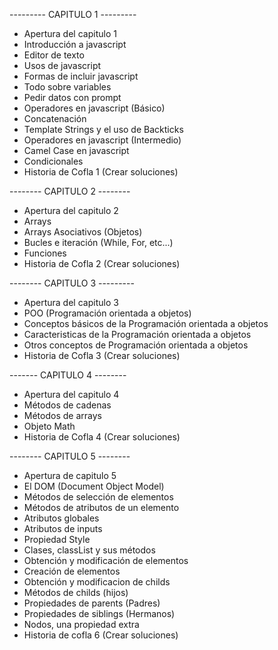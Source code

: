 --------- CAPITULO 1 ---------

- Apertura del capitulo 1
- Introducción a javascript
- Editor de texto
- Usos de javascript
- Formas de incluir javascript
- Todo sobre variables
- Pedir datos con prompt
- Operadores en javascript (Básico) 
- Concatenación
- Template Strings y el uso de Backticks
- Operadores en javascript (Intermedio)
- Camel Case en javascript
- Condicionales
- Historia de Cofla 1 (Crear soluciones)

--------  CAPITULO 2  --------

- Apertura del capitulo 2
- Arrays
- Arrays Asociativos (Objetos)
- Bucles e iteración (While, For, etc...)
- Funciones
- Historia de Cofla 2 (Crear soluciones)

-------- CAPITULO 3 ---------

- Apertura del capitulo 3
- POO (Programación orientada a objetos)
- Conceptos básicos de la Programación orientada a objetos
- Caracteristicas de la Programación orientada a objetos
- Otros conceptos de Programación orientada a objetos
- Historia de Cofla 3 (Crear soluciones)

-------  CAPITULO 4  --------

- Apertura del capitulo 4
- Métodos de cadenas
- Métodos de arrays
- Objeto Math
- Historia de Cofla 4 (Crear soluciones)

--------  CAPITULO 5 --------

- Apertura de capitulo 5
- El DOM (Document Object Model)
- Métodos de selección de elementos 
- Métodos de atributos de un elemento
- Atributos globales
- Atributos de inputs
- Propiedad Style
- Clases, classList y sus métodos
- Obtención y modificación de elementos
- Creación de elementos
- Obtención y modificacion de childs
- Métodos de childs (hijos)
- Propiedades de parents (Padres)
- Propiedades de siblings (Hermanos)
- Nodos, una propiedad extra
- Historia de cofla 6 (Crear soluciones)
